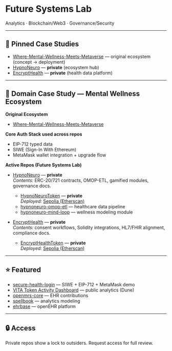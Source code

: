 <!-- Rights Reserved, Unlicensed -->
# Future Systems Lab

Analytics · Blockchain/Web3 · Governance/Security

---

## 📌 Pinned Case Studies
- [Where-Mental-Wellness-Meets-Metaverse](https://github.com/Future-Systems-Lab/Where-Mental-Wellness-Meets-Metaverse) — original ecosystem (concept → deployment)
- [HypnoNeuro](https://github.com/Future-Systems-Lab/HypnoNeuro) — **private** (ecosystem hub)
- [EncryptHealth](https://github.com/Future-Systems-Lab/EncryptHealth) — **private** (health data platform)

---

## 📂 Domain Case Study — Mental Wellness Ecosystem

**Original Ecosystem**
- [Where-Mental-Wellness-Meets-Metaverse](https://github.com/Future-Systems-Lab/Where-Mental-Wellness-Meets-Metaverse)

**Core Auth Stack used across repos**
- EIP-712 typed data
- SIWE (Sign-In With Ethereum)
- MetaMask wallet integration + upgrade flow

**Active Repos (Future Systems Lab)**
- [HypnoNeuro](https://github.com/Future-Systems-Lab/HypnoNeuro) — **private**  
  *Contents:* ERC-20/721 contracts, OMOP-ETL, gamified modules, governance docs.

  - [HypnoNeuroToken](https://github.com/Future-Systems-Lab/HypnoNeuroToken) — **private**  
    *Deployed:* [Sepolia (Etherscan)](https://sepolia.etherscan.io/)
  - [hypnoneuro-omop-etl](https://github.com/Future-Systems-Lab/hypnoneuro-omop-etl) — healthcare data pipeline
  - [hypnoneuro-mind-loop](https://github.com/Future-Systems-Lab/hypnoneuro-mind-loop) — wellness modeling module

- [EncryptHealth](https://github.com/Future-Systems-Lab/EncryptHealth) — **private**  
  *Contents:* consent workflows, Solidity integrations, HL7/FHIR alignment, compliance docs.

  - [EncryptHealthToken](https://github.com/Future-Systems-Lab/EncryptHealthToken) — **private**  
    *Deployed:* [Sepolia (Etherscan)](https://sepolia.etherscan.io/)

---

## ⭐ Featured
- [secure-health-login](https://github.com/Future-Systems-Lab/secure-health-login) — SIWE + EIP-712 + MetaMask demo
- [VITA Token Activity Dashboard](https://dune.com/dr_meg/vita-dashboard) — public analytics (Dune)
- [openmrs-core](https://github.com/openmrs/openmrs-core) — EHR contributions
- [spellbook](https://github.com/duneanalytics/spellbook) — analytics modeling
- [ehrbase](https://github.com/ehrbase/ehrbase) — openEHR platform

---

## 🔒 Access
Private repos show a lock to outsiders. Request access for full review.
